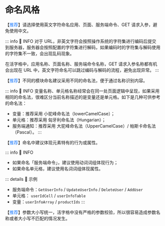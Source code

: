 # 命名风格

【<font color="#1677FF">推荐</font>】请选择使用英文字符命名应用、页面、服务端命令、GET 请求入参，避免使用中文。

::: info 📍 INFO
对于 URL，非英文字符会按照操作系统的字符集进行编码后提交到服务器，服务器会按照配置的字符集进行解码，如果编码时的字符集与解码使用的字符集不一致，会出现乱码现象。

在活字格中，应用名称、页面名称、服务端命令名称，GET 请求入参名称都有机会出现在 URL 中，英文字符命名可以跳过编码与解码的流程，避免出现异常。
:::

【<font color="#1677FF">推荐</font>】不同的模块命名建议采用不同的命名法，便于通过名称识别内容。

::: info 📍 INFO
变量名称、单元格名称经常会在同一处页面逻辑中呈现，如果采用相同的命名法，很难区分当前名称描述的是变量还是单元格。如下是几种可供参考的命名法：
- 变量：推荐采用 小驼峰命名法（lowerCamelCase）；
- 单元格：推荐采用 匈牙利命名法（Hungarian）；
- 服务端通知：推荐采用 大驼峰命名法（UpperCamelCase）/ 帕斯卡命名法（Pascal）。
:::

【<font color="#1677FF">推荐</font>】命名中建议体现元素特有的行为或属性。

::: info 📍 INFO
- 如果命名「服务端命令」，建议使用动词词组体现行为；
- 如果命名单元格，建议使用名词词组体现属性。

::: details 🔎 示例
- 服务端命令：`GetUserInfo` / `UpdateUserInfo` / `DeleteUser` / `AddUser`
- 单元格： `userIdCell` / `userInfoTable`
- 变量：`userInfoArray` / `productIds`
:::

【<font color="#1677FF">推荐</font>】参数大小写统一，活字格中没有严格的参数校验，所以很容易造成参数名称或者大小写不匹配的情况发生。
